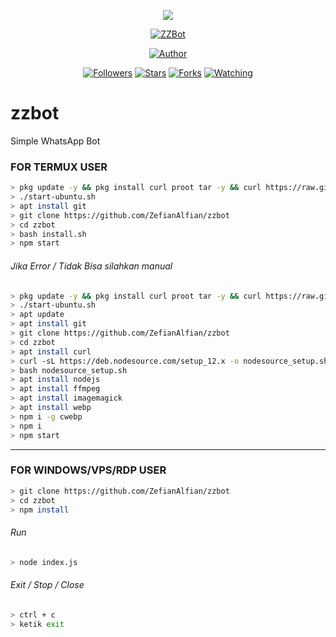 <p align="center">
<img src="https://raw.githubusercontent.com/ZefianAlfian/zzbot/master/images.jpeg"/>
</p>
<p align="center">
<a href="#"><img title="ZZBot" src="https://img.shields.io/badge/Rey%20Whatsapp%20Bot-green?colorA=%23ff0000&colorB=%23017e40&style=for-the-badge"></a>
</p>
<p align="center">
<a href="https://github.com/RTeam1"><img title="Author" src="https://img.shields.io/badge/Author-RTeam1-red.svg?style=for-the-badge&logo=github"></a>
</p>
<p align="center">
<a href="https://github.com/zefianalfian/followers"><img title="Followers" src="https://img.shields.io/github/followers/zefianalfian?color=blue&style=flat-square"></a>
<a href="https://github.com/ZefianAlfian/zzbot/stargazers/"><img title="Stars" src="https://img.shields.io/github/stars/zefianalfian/zzbot?color=red&style=flat-square"></a>
<a href="https://github.com/zefianalfian/zzbot/network/members"><img title="Forks" src="https://img.shields.io/github/forks/zefianalfian/zzbot?color=red&style=flat-square"></a>
<a href="https://github.com/zefianalfian/zzbot/watchers"><img title="Watching" src="https://img.shields.io/github/watchers/zefianalfian/zzbot?label=Watchers&color=blue&style=flat-square"></a>
</p>

# zzbot
Simple WhatsApp Bot

### FOR TERMUX USER
```bash
> pkg update -y && pkg install curl proot tar -y && curl https://raw.githubusercontent.com/AndronixApp/AndronixOrigin/master/Installer/Ubuntu/ubuntu-xfce.sh | bash
> ./start-ubuntu.sh
> apt install git
> git clone https://github.com/ZefianAlfian/zzbot
> cd zzbot
> bash install.sh
> npm start
```
###### Jika Error / Tidak Bisa silahkan manual
```bash
> pkg update -y && pkg install curl proot tar -y && curl https://raw.githubusercontent.com/AndronixApp/AndronixOrigin/master/Installer/Ubuntu/ubuntu-xfce.sh | bash
> ./start-ubuntu.sh
> apt update
> apt install git
> git clone https://github.com/ZefianAlfian/zzbot
> cd zzbot
> apt install curl
> curl -sL https://deb.nodesource.com/setup_12.x -o nodesource_setup.sh
> bash nodesource_setup.sh
> apt install nodejs
> apt install ffmpeg
> apt install imagemagick
> apt install webp
> npm i -g cwebp
> npm i
> npm start
```

---------

### FOR WINDOWS/VPS/RDP USER
```bash
> git clone https://github.com/ZefianAlfian/zzbot
> cd zzbot
> npm install
```
###### Run
```bash
> node index.js
```
###### Exit / Stop / Close
```bash
> ctrl + c
> ketik exit
```
